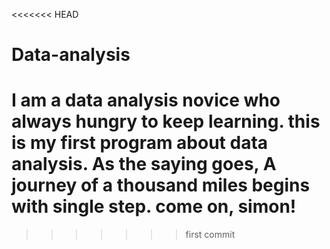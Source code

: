 <<<<<<< HEAD
# Data-analysis
I am a data analysis novice who always hungry to keep learning. this is my first program about data analysis. As the saying goes, A journey of a thousand miles begins with single step. come on, simon!
=======
>>>>>>> first commit
